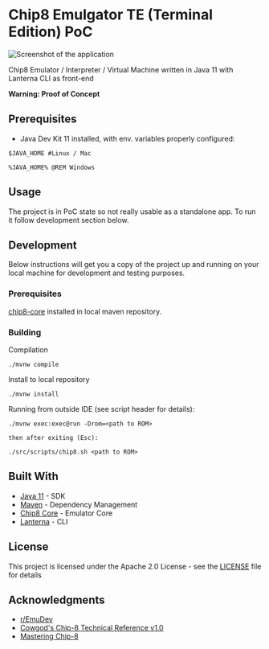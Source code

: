 # Chip8 Emulgator TE (Terminal Edition) PoC

![Screenshot of the application](https://repository-images.githubusercontent.com/239994384/6ad99700-9601-11ea-81f2-ce7200aed5e0)

Chip8 Emulator / Interpreter / Virtual Machine written in Java 11 with Lanterna CLI as front-end

**Warning: Proof of Concept** 

## Prerequisites

* Java Dev Kit 11 installed, with env. variables properly configured:

```
$JAVA_HOME #Linux / Mac

%JAVA_HOME% @REM Windows
```

## Usage

The project is in PoC state so not really usable as a standalone app. 
To run it follow development section below.

## Development

Below instructions will get you a copy of the project up and running on your 
local machine for development and testing purposes.

### Prerequisites

[chip8-core](https://github.com/metteo/chip8-core) installed in local maven repository.

### Building

Compilation
```
./mvnw compile
```

Install to local repository

```
./mvnw install
```

Running from outside IDE (see script header for details):

```
./mvnw exec:exec@run -Drom=<path to ROM>

then after exiting (Esc):

./src/scripts/chip8.sh <path to ROM>
```

## Built With

* [Java 11](https://adoptopenjdk.net/releases.html?variant=openjdk11&jvmVariant=hotspot) - SDK
* [Maven](https://maven.apache.org/) - Dependency Management
* [Chip8 Core](https://github.com/metteo/chip8-core) - Emulator Core
* [Lanterna](https://github.com/mabe02/lanterna) - CLI

## License

This project is licensed under the Apache 2.0 License - see the [LICENSE](LICENSE) file for details

## Acknowledgments

* [r/EmuDev](https://www.reddit.com/r/EmuDev/)
* [Cowgod's Chip-8 Technical Reference v1.0](http://devernay.free.fr/hacks/chip8/C8TECH10.HTM)
* [Mastering Chip-8](http://mattmik.com/files/chip8/mastering/chip8.html)
